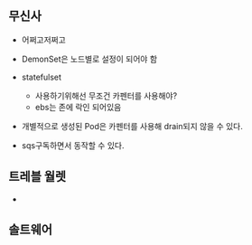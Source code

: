 ## 무신사
- 어쩌고저쩌고
- DemonSet은 노드별로 설정이 되어야 함
- statefulset
  - 사용하기위해선 무조건 카펜터를 사용해야?
  - ebs는 존에 락인 되어있음

- 개별적으로 생성된 Pod은 카펜터를 사용해 drain되지 않을 수 있다.
- sqs구독하면서 동작할 수 있다.

## 트레블 월렛
- 
## 솔트웨어
